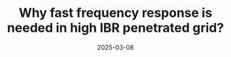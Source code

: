 ---
title: "Why fast frequency response is needed in high IBR penetrated grid?"
collection: blogs
permalink: /blogs/FastFrequencyreserve
date: 2025-03-08
---